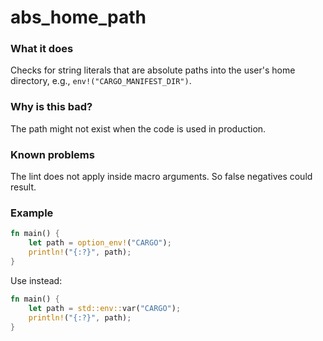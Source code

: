 # abs_home_path

### What it does

Checks for string literals that are absolute paths into the user's home directory, e.g.,
`env!("CARGO_MANIFEST_DIR")`.

### Why is this bad?

The path might not exist when the code is used in production.

### Known problems

The lint does not apply inside macro arguments. So false negatives could result.

### Example

```rust
fn main() {
    let path = option_env!("CARGO");
    println!("{:?}", path);
}
```

Use instead:

```rust
fn main() {
    let path = std::env::var("CARGO");
    println!("{:?}", path);
}
```
